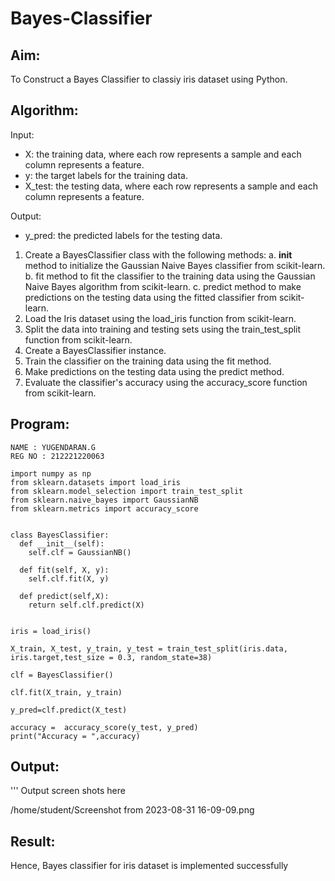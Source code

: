 # Bayes-Classifier
## Aim:
To Construct a Bayes Classifier to classiy iris dataset using Python.
## Algorithm:
Input: 
- X: the training data, where each row represents a sample and each column represents a feature.
- y: the target labels for the training data.
- X_test: the testing data, where each row represents a sample and each column represents a feature.

Output:
- y_pred: the predicted labels for the testing data.

1. Create a BayesClassifier class with the following methods:
   a. __init__ method to initialize the Gaussian Naive Bayes classifier from scikit-learn.
   b. fit method to fit the classifier to the training data using the Gaussian Naive Bayes algorithm from scikit-learn.
   c. predict method to make predictions on the testing data using the fitted classifier from scikit-learn.
2. Load the Iris dataset using the load_iris function from scikit-learn.
3. Split the data into training and testing sets using the train_test_split function from scikit-learn.
4. Create a BayesClassifier instance.
5. Train the classifier on the training data using the fit method.
6. Make predictions on the testing data using the predict method.
7. Evaluate the classifier's accuracy using the accuracy_score function from scikit-learn.

## Program:
```
NAME : YUGENDARAN.G
REG NO : 212221220063

import numpy as np
from sklearn.datasets import load_iris
from sklearn.model_selection import train_test_split
from sklearn.naive_bayes import GaussianNB
from sklearn.metrics import accuracy_score


class BayesClassifier:
  def __init__(self):
    self.clf = GaussianNB()

  def fit(self, X, y):
    self.clf.fit(X, y)

  def predict(self,X):
    return self.clf.predict(X)


iris = load_iris()

X_train, X_test, y_train, y_test = train_test_split(iris.data, iris.target,test_size = 0.3, random_state=38)

clf = BayesClassifier()

clf.fit(X_train, y_train)

y_pred=clf.predict(X_test)

accuracy =  accuracy_score(y_test, y_pred)
print("Accuracy = ",accuracy)
```
## Output:
''' Output screen shots here

/home/student/Screenshot from 2023-08-31 16-09-09.png


## Result:
Hence, Bayes classifier for iris dataset is implemented successfully



